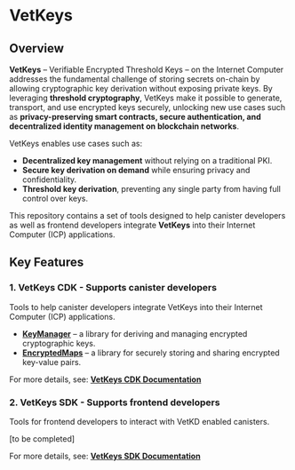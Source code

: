 # VetKeys

## Overview

**VetKeys** – Verifiable Encrypted Threshold Keys – on the Internet Computer addresses the fundamental challenge of storing secrets on-chain by allowing cryptographic key derivation without exposing private keys. By leveraging **threshold cryptography**, VetKeys make it possible to generate, transport, and use encrypted keys securely, unlocking new use cases such as **privacy-preserving smart contracts, secure authentication, and decentralized identity management on blockchain networks**.

VetKeys enables use cases such as:
- **Decentralized key management** without relying on a traditional PKI.
- **Secure key derivation on demand** while ensuring privacy and confidentiality.
- **Threshold key derivation**, preventing any single party from having full control over keys.

This repository contains a set of tools designed to help canister developers as well as frontend developers integrate **VetKeys** into their Internet Computer (ICP) applications.

## Key Features

### **1. VetKeys CDK** - Supports canister developers

Tools to help canister developers integrate VetKeys into their Internet Computer (ICP) applications.

- **[KeyManager](./cdk/key_manager/README.md)** – a library for deriving and managing encrypted cryptographic keys.
- **[EncryptedMaps](./cdk/encrypted_maps/README.md)** – a library for securely storing and sharing encrypted key-value pairs.

For more details, see: **[VetKeys CDK Documentation](./cdk/README.md)**

### **2. VetKeys SDK** - Supports frontend developers

Tools for frontend developers to interact with VetKD enabled canisters.

[to be completed]

For more details, see: **[VetKeys SDK Documentation](./sdk/README.md)**